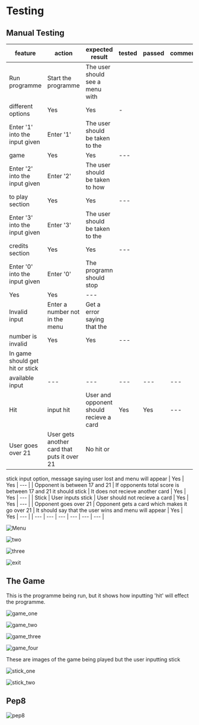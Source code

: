 # Testing

## Manual Testing

| feature | action | expected result | tested | passed | comments |
| --- | --- | --- | --- | --- | --- |
| Run programme | Start the programme | The user should see a menu with
 different options | Yes | Yes | - |
| Enter '1' into the input given | Enter '1' | The user should be taken to the
 game | Yes | Yes | --- |
| Enter '2' into the input given | Enter '2' | The user should be taken to how
 to play section | Yes | Yes | --- |
| Enter '3' into the input given | Enter '3' | The user should be taken to the
 credits section | Yes | Yes | --- |
| Enter '0' into the input given | Enter '0' | The programn should stop
 | Yes | Yes | --- |
| Invalid input | Enter a number not in the menu | Get a error saying that the
 number is invalid | Yes | Yes | --- |
| In game should get hit or stick
 available input | --- | --- | --- | --- | --- |
| Hit | input hit | User and opponent should recieve a card | Yes | Yes | --- |
| User goes over 21 | User gets another card that puts it over 21 | No hit or 
stick input option,
message saying user lost and menu will appear | Yes | Yes | --- |
| Opponent is between 17 and 21 | If opponents total score is between 17 and 21
 it should stick | It does not recieve another card | Yes | Yes | --- |
| Stick | User inputs stick | User should not recieve a card | Yes | Yes | --- |
| Opponent goes over 21 | Opponent gets a card which makes it go over 21 |
 It should say that the user wins and menu will appear | Yes | Yes | --- |
| --- | --- | --- | --- | --- | --- |


![Menu](documentation/blackjack_menu.png)

![two](documentation/option_two.png)

![three](documentation/credits.png)

![exit](documentation/stop_programme.png)

## The Game

This is the programme being run, but it shows how inputting 'hit' will effect
the programme.

![game_one](documentation/play_one.png)

![game_two](documentation/play_two.png)

![game_three](documentation/play_three.png)

![game_four](documentation/play_four.png)

These are images of the game being played but the user inputting stick

![stick_one](documentation/stick_one.png)

![stick_two](documentation/stick_two.png)

## Pep8

![pep8](documentation/pep.png)